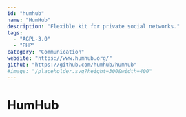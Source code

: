 ```yaml
---
id: "humhub"
name: "HumHub"
description: "Flexible kit for private social networks."
tags:
  - "AGPL-3.0"
  - "PHP"
category: "Communication"
website: "https://www.humhub.org/"
github: "https://github.com/humhub/humhub"
#image: "/placeholder.svg?height=300&width=400"
---
```


# HumHub
